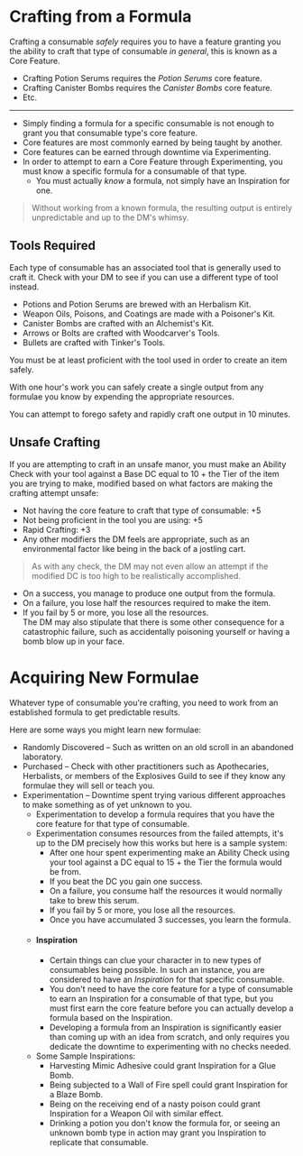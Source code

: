 ﻿# Crafting from a Formula
Crafting a consumable *safely* requires you to have a feature granting you the ability to craft that type of consumable *in general*, this is known as a Core Feature.
* Crafting Potion Serums requires the *Potion Serums* core feature.
* Crafting Canister Bombs requires the *Canister Bombs* core feature.
* Etc.
---
* Simply finding a formula for a specific consumable is not enough to grant you that consumable type's core feature.
* Core features are most commonly earned by being taught by another.
* Core features can be earned through downtime via Experimenting.
* In order to attempt to earn a Core Feature through Experimenting, you must know a specific formula for a consumable of that type.
	* You must actually *know* a formula, not simply have an Inspiration for one.

> Without working from a known formula, the resulting output is entirely unpredictable and up to the DM's whimsy.

## Tools Required
Each type of consumable has an associated tool that is generally used to craft it. Check with your DM to see if you can use a different type of tool instead.
* Potions and Potion Serums are brewed with an Herbalism Kit.
* Weapon Oils, Poisons, and Coatings are made with a Poisoner's Kit.
* Canister Bombs are crafted with an Alchemist's Kit.
* Arrows or Bolts are crafted with Woodcarver's Tools.
* Bullets are crafted with Tinker's Tools.

You must be at least proficient with the tool used in order to create an item safely.

With one hour's work you can safely create a single output from any formulae you know by expending the appropriate resources.

You can attempt to forego safety and rapidly craft one output in 10 minutes.

## Unsafe Crafting
If you are attempting to craft in an unsafe manor, you must make an Ability Check with your tool against a Base DC equal to 10 + the Tier of the item you are trying to make, modified based on what factors are making the crafting attempt unsafe:
* Not having the core feature to craft that type of consumable: +5
* Not being proficient in the tool you are using: +5
* Rapid Crafting: +3
* Any other modifiers the DM feels are appropriate, such as an environmental factor like being in the back of a jostling cart.
> As with any check, the DM may not even allow an attempt if the modified DC is too high to be realistically accomplished.
* On a success, you manage to produce one output from the formula.
* On a failure, you lose half the resources required to make the item.
* If you fail by 5 or more, you lose all the resources.  
The DM may also stipulate that there is some other consequence for a catastrophic failure, such as accidentally poisoning yourself or having a bomb blow up in your face.

# Acquiring New Formulae
Whatever type of consumable you're crafting, you need to work from an established formula to get predictable results.

Here are some ways you might learn new formulae:
* Randomly Discovered – Such as written on an old scroll in an abandoned laboratory.
* Purchased – Check with other practitioners such as Apothecaries, Herbalists, or members of the Explosives Guild to see if they know any formulae they will sell or teach you.
* Experimentation – Downtime spent trying various different approaches to make something as of yet unknown to you.
	* Experimentation to develop a formula requires that you have the core feature for that type of consumable.
	* Experimentation consumes resources from the failed attempts, it's up to the DM precisely how this works but here is a sample system:
		* After one hour spent experimenting make an Ability Check using your tool against a DC equal to 15 + the Tier the formula would be from.
		* If you beat the DC you gain one success.
		* On a failure, you consume half the resources it would normally take to brew this serum.
		* If you fail by 5 or more, you lose all the resources.
		* Once you have accumulated 3 successes, you learn the formula.
	* #### Inspiration
		* Certain things can clue your character in to new types of consumables being possible. In such an instance, you are considered to have an *Inspiration* for that specific consumable.
		* You don't need to have the core feature for a type of consumable to earn an Inspiration for a consumable of that type, but you must first earn the core feature before you can actually develop a formula based on the Inspiration.
		* Developing a formula from an Inspiration is significantly easier than coming up with an idea from scratch, and only requires you dedicate the downtime to experimenting with no checks needed.
	* Some Sample Inspirations:
		* Harvesting Mimic Adhesive could grant Inspiration for a Glue Bomb.
		* Being subjected to a Wall of Fire spell could grant Inspiration for a Blaze Bomb.
		* Being on the receiving end of a nasty poison could grant Inspiration for a Weapon Oil with similar effect.
		* Drinking a potion you don't know the formula for, or seeing an unknown bomb type in action may grant you Inspiration to replicate that consumable.
